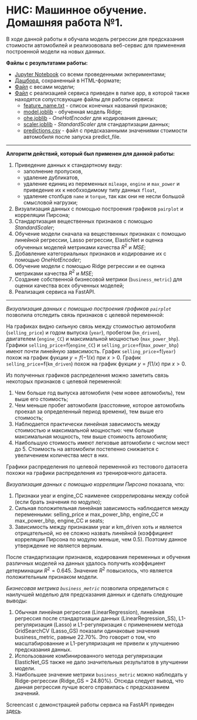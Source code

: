 # НИС: Машинное обучение. Домашняя работа №1.

В ходе данной работы я обучала модель регрессии для предсказания стоимости автомобилей и реализововала веб-сервис для применения построенной модели на новых данных. 

**Файлы с результатами работы:**
- [Jupyter Notebook](https://github.com/karinaaa-ed/ML_HW1_Base_Edigaryan/blob/main/%D0%95%D0%B4%D0%B8%D0%B3%D0%B0%D1%80%D1%8F%D0%BD__AI_HW1_Regression_with_inference_base_ipynb_.ipynb) со всеми проведенными экпериментами; 
- [Дашборд](https://github.com/karinaaa-ed/ML_HW1_Base_Edigaryan/blob/main/df_train_report.html), сохраненный в HTML-формате;
- [Файл](https://github.com/karinaaa-ed/ML_HW1_Base_Edigaryan/blob/main/model_weights.pkl) с весами модели;
- [Файл](https://github.com/karinaaa-ed/ML_HW1_Base_Edigaryan/blob/app/app.py) с реализацией сервиса приведен в папке app, в которой также находятся сопустсвующие файлы для работы сервиса:
  -  [feature_name.txt](https://github.com/karinaaa-ed/ML_HW1_Base_Edigaryan/blob/main/app/feature_names.txt)  - список конечных названий признаков;
  -  [model.joblib](https://github.com/karinaaa-ed/ML_HW1_Base_Edigaryan/blob/main/app/model.joblib)  - обученная модель Ridge;
  -  [ohe.joblib](https://github.com/karinaaa-ed/ML_HW1_Base_Edigaryan/blob/main/app/ohe.joblib) - $OneHotEncoder$ для кодирования данных;
  -  [scaler.joblib](https://github.com/karinaaa-ed/ML_HW1_Base_Edigaryan/blob/main/app/scaler.joblib) - $StandardScaler$ для стандартизации данных;
  -  [predictions.csv](https://github.com/karinaaa-ed/ML_HW1_Base_Edigaryan/blob/main/app/predictions.csv) - файл с предсказанными значениями стоимости автомобиля после запуска predict_file.

---

**Алгоритм действий, который был применен для данной работы:**
1. Приведение данных к стандартному виду:
   - заполнение пропусков,
   - удаление дубликатов,
   - удаление единиц из переменных ``mileage``, ``engine`` и ``max_power`` и приведение их к необхходимому типу данных ``float``,
   - удаление столбцов ``name`` и ``torque``, так как они не несли большой смысловой нагрузки;
2. Визуализация данных с помощью построения графиков ``pairplot`` и корреляции Пирсона;
3. Cтандартизация вещественных признаков с помощью $StandardScaler$;
4. Обучение модели сначала на вещественных признаках с помощью линейной регрессии, Lasso регрессии, ElasticNet и оценка обученных моделей метриками качества $R^2$ и $MSE$;
5. Добавление категориальных признаков и кодирование их с помощью $OneHotEncoder$;
6. Обучение модели с помощью Ridge регрессии и ее оценка метриками качества $R^2$ и $MSE$;
7. Создание собственной бизнесовой метрики (``business_metric``) для оценки качества всех обученных моделей;
8. Реализация сервиса на FastAPI.

---

*Визуализация данных с помощью построения графиков ``pairplot``* позволила отследить связь признаков с целевой переменной:

На графиках видно сильную связь между стоимостью автомобиля (``selling_price``) и годом выпуска (``year``), пробегом (``km_driven``), двигателем (``engine_CC``) и максимальной мощностью (``max_power_bhp``). Графики ``selling_price``=f(``engine_CC``) и ``selling_price``=f(``max_power_bhp``) имеют почти линейную зависимость. График ``selling_price``=f(``year``) похож на график фукции $y=f(-1/x)$ при $x>0$. График ``selling_price``=f(``km_driven``) похож на график фукции $y=f(1/x)$ при $x>0$.

Из полученных графиков распределения можно заметить связь некоторых признаков с целевой переменной:
1. Чем больше год выпуска автомобиля (чем новее автомобиль), тем выше его стоимость;
2. Чем меньше пробег автомобиля (расстояние, которое автомобиль проехал за определенный период времени), тем выше его стоимость;
3. Наблюдается практически линейная зависимость между стоимостью и максимальной мощностью: чем больше максимальная мощность, тем выше стоимость автомобиля;
4. Наибольшую стоимость имеют легковые автомобили с числом мест до 5. Стоимость на автомобили постепенно снижается с увеличением количества мест в них.

Графики распределения по целевой переменной из тестового датасета похожи на графики распределения из тренировчного датасета. 

*Визуализация данных с помощью корреляции Пирсона* показала, что:
1) Признаки year и engine_CC наименее скоррелированы между собой (если брать значения по модулю);
2) Сильная положительная линейная зависимость наблюдается между переменными: selling_price и max_power_bhp, engine_CC и max_power_bhp, engine_CC и seats;
3) Зависимость между признаками year и km_driven хоть и является отрицательной, но ее сложно назвать линейной (коэффициент корреляции Пирсона по модулю меньше, чем 0.5). Поэтому данное утверждение не является верным.

После стандартизации признаков, кодирования переменных и обучения различных моделей на данных удалось получить коэффициент детерминации $R^2=0.645$. Значение $R^2$ повысилось, что является положительным признаком модели.

*Бизнесовая метрика ``business_metric``* позволила определиться с наилучшей моделью для предсказания данных и сделать следующие выводы:
1) Обычная линейная регрессия (LinearRegression), линейная регрессия после стандартизации данных (LinearRegression_SS), L1-регуляризация (Lasso) и L1-регуляризация с применением метода GridSearchCV (Lasso_GS) показали одинаковые значения business_metric, равные 22.70%. Это говорит о том, что масштабированние и L1-регуляризация не привели к улучшению предсказания данных.
2) Использование комбинированного метода регуляризации ElasticNet_GS также не дало значительных результатов в улучшении модели.
3) Наибольшее значение метрики ``business_metric`` можно наблюдать у Ridge-регрессии (Ridge_GS = 24.80%). Отсюда следует вывод, что данная регрессия лучше всего справилась с предсказанием значений.

Screencast с демонстрацией работы сервиса на FastAPI приведен [здесь](https://drive.google.com/drive/folders/1Q38hXAAkNSQwRQle7VJcB_NshqZagZpo?usp=drive_link).




